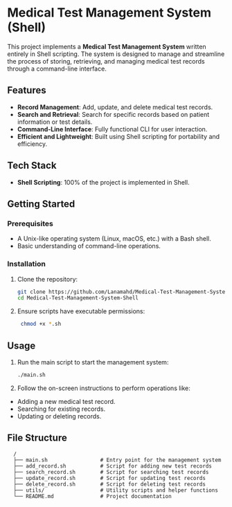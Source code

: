 # Medical Test Management System (Shell)

This project implements a **Medical Test Management System** written entirely in Shell scripting. The system is designed to manage and streamline the process of storing, retrieving, and managing medical test records through a command-line interface.

## Features
- **Record Management**: Add, update, and delete medical test records.
- **Search and Retrieval**: Search for specific records based on patient information or test details.
- **Command-Line Interface**: Fully functional CLI for user interaction.
- **Efficient and Lightweight**: Built using Shell scripting for portability and efficiency.

## Tech Stack
- **Shell Scripting**: 100% of the project is implemented in Shell.

## Getting Started

### Prerequisites
- A Unix-like operating system (Linux, macOS, etc.) with a Bash shell.
- Basic understanding of command-line operations.

### Installation
1. Clone the repository:
   ```bash
   git clone https://github.com/Lanamahd/Medical-Test-Management-System-Shell.git
   cd Medical-Test-Management-System-Shell

2. Ensure scripts have executable permissions:
   ```bash
    chmod +x *.sh

## Usage

1. Run the main script to start the management system:
   ```bash
   ./main.sh

2. Follow the on-screen instructions to perform operations like:

- Adding a new medical test record.
- Searching for existing records.
- Updating or deleting records.


## File Structure
      /
      ├── main.sh                 # Entry point for the management system
      ├── add_record.sh           # Script for adding new test records
      ├── search_record.sh        # Script for searching test records
      ├── update_record.sh        # Script for updating test records
      ├── delete_record.sh        # Script for deleting test records
      ├── utils/                  # Utility scripts and helper functions
      └── README.md               # Project documentation
